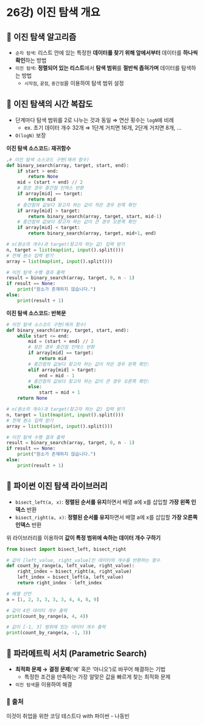 # 26강) 이진 탐색 개요

## 📍 이진 탐색 알고리즘

- `순차 탐색`: 리스트 안에 있는 특정한 **데이터를 찾기 위해 앞에서부터** 데이터를 **하나씩 확인**하는 방법
- `이진 탐색`: **정렬되어 있는 리스트**에서 **탐색 범위**를 **절반씩 좁혀가며** 데이터를 탐색하는 방법
    - `시작점`, `끝점`, `중간점`을 이용하여 탐색 범위 설정
    

## 📍 이진 탐색의 시간 복잡도

- 단계마다 탐색 범위를 2로 나누는 것과 동일 ⇒ 연산 횟수는 `logN`에 비례
    - ex. 초기 데이터 개수 32개 ⇒ 1단계 거치면 16개, 2단계 거치면 8개, ...
- `O(logN)` 보장

**이진 탐색 소스코드: 재귀함수**

```python
.# 이진 탐색 소스코드 구현(재귀 함수)
def binary_search(array, target, start, end):
	if start > end:
		return None
	mid = (start + end) // 2
	# 찾은 경우 중간점 인덱스 반환
	if array[mid] == target:
		return mid
	# 중간점의 값보다 찾고자 하는 값이 작은 경우 왼쪽 확인
	if array[mid] > target:
	    return binary_search(array, target, start, mid-1)
	# 중간점의 값보다 찾고자 하는 값이 큰 경우 오른쪽 확인
	if array[mid] < target:
	    return binary_search(array, target, mid+1, end)

# n(원소의 개수)과 target(찾고자 하는 값) 입력 받기
n, target = list(map(int, input().split()))
# 전체 원소 입력 받기
array = list(map(int, input().split()))

# 이진 탐색 수행 결과 출력
result = binary_search(array, target, 0, n - 1)
if result == None:
    print("원소가 존재하지 않습니다.")
else:
    print(result + 1)
```

**이진 탐색 소스코드: 반복문**

```python
# 이진 탐색 소스코드 구현(재귀 함수)
def binary_search(array, target, start, end):
    while start <= end:
		mid = (start + end) // 2
		# 찾은 경우 중간점 인덱스 반환
		if array[mid] == target:
			return mid
		# 중간점의 값보다 찾고자 하는 값이 작은 경우 왼쪽 확인:
		elif array[mid] > target:
			end = mid - 1
		# 중간점의 값보다 찾고자 하는 값이 큰 경우 오른쪽 확인:
		else:
			start = mid + 1
    return None

# n(원소의 개수)과 target(찾고자 하는 값) 입력 받기
n, target = list(map(int, input().split()))
# 전체 원소 입력 받기
array = list(map(int, input().split()))

# 이진 탐색 수행 결과 출력
result = binary_search(array, target, 0, n - 1)
if result == None:
    print("원소가 존재하지 않습니다.")
else:
    print(result + 1)
```

## 📍 파이썬 이진 탐색 라이브러리

- `bisect_left(a, x)`: **정렬된 순서를 유지**하면서 배열 a에 x를 삽입할 **가장 왼쪽 인덱스** 반환
- `bisect_right(a, x)`: **정렬된 순서를 유지**하면서 배열 a에 x를 삽입할 **가장 오른쪽 인덱스** 반환

위 라이브러리를 이용하여 **값이 특정 범위에 속하는 데이터 개수 구하기**

```python
from bisect import bisect_left, bisect_right

# 값이 [left_value, right_value]인 데이터의 개수를 반환하는 함수
def count_by_range(a, left_value, right_value):
	right_index = bisect_right(a, right_value)
	left_index = bisect_left(a, left_value)
	return right_index - left_index

# 배열 선언
a = [1, 2, 3, 3, 3, 3, 4, 4, 8, 9]

# 값이 4인 데이터 개수 출력
print(count_by_range(a, 4, 4))

# 값이 [-1, 3] 범위에 있는 데이터 개수 출력
print(count_by_range(a, -1, 3))
```

## 📍 파라메트릭 서치 (Parametric Search)

- **최적화 문제 →** **결정 문제**(’예’ 혹은 ‘아니오’)로 바꾸어 해결하는 기법
    - 특정한 조건을 만족하는 가장 알맞은 값을 빠르게 찾는 최적화 문제
- `이진 탐색`을 이용하여 해결


### 📍 출처
이것이 취업을 위한 코딩 테스트다 with 파이썬 - 나동빈